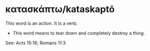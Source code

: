 # κατασκάπτω/kataskaptō
This word is an action. It is a verb.
* This word means to tear down and completely destroy a thing.

See: Acts 15:16; Romans 11:3
